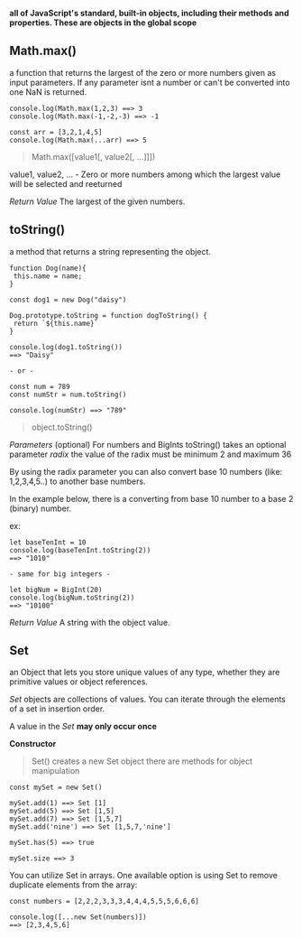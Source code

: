  **all of JavaScript's standard, built-in objects, including their methods and properties. These are objects in the global scope**
 
 ## Math.max()
 
 a function that returns the largest of the zero or more numbers given as input parameters.
 If any parameter isnt a number or can't be converted into one NaN is returned.
 
 ```
 console.log(Math.max(1,2,3) ==> 3
 console.log(Math.max(-1,-2,-3) ==> -1
 
 const arr = [3,2,1,4,5]
 console.log(Math.max(...arr) ==> 5
 
 ```
 
 > Math.max([value1[, value2[, ...]]])
 > 

value1, value2, ... - Zero or more numbers among which the largest value will be selected and reeturned

*Return Value*
The largest of the given numbers. 














 ## toString()
 
 a method that returns a string representing the object.
 
 ```
function Dog(name){
  this.name = name;
 }
 
 const dog1 = new Dog("daisy")
 
 Dog.prototype.toString = function dogToString() {
  return `${this.name}`
 }
 
 console.log(dog1.toString())
 ==> "Daisy"
 
 - or - 

const num = 789
const numStr = num.toString()

console.log(numStr) ==> "789"
 
 ```
 
 > object.toString()
 

*Parameters* (optional)
For numbers and BigInts toString() takes an optional parameter *radix* the value of the radix must be minimum 2 and maximum 36

By using the radix parameter you can also convert base 10 numbers (like: 1,2,3,4,5..) to another base numbers. 

In the example below, there is a converting from base 10 number to a base 2 (binary) number.

ex:
```
let baseTenInt = 10
console.log(baseTenInt.toString(2))
==> "1010"

- same for big integers - 

let bigNum = BigInt(20)
console.log(bigNum.toString(2))
==> "10100"
```

*Return Value*
A string with the object value.







 ## Set
 
an Object that lets you store unique values of any type, whether they are primitive values or object references. 

*Set* objects are collections of values. You can iterate through the elements of a set in insertion order. 

A value in the *Set* **may only occur once** 

**Constructor**
> Set() creates a new Set object 
> there are methods for object manipulation

 ```
const mySet = new Set()

mySet.add(1) ==> Set [1]
mySet.add(5) ==> Set [1,5]
mySet.add(7) ==> Set [1,5,7]
mySet.add('nine') ==> Set [1,5,7,'nine']

mySet.has(5) ==> true

mySet.size ==> 3
 
 ```
 

You can utilize Set in arrays. One available option is using Set to remove duplicate elements from the array:

```
const numbers = [2,2,2,3,3,3,4,4,4,5,5,5,6,6,6]

console.log([...new Set(numbers)])
==> [2,3,4,5,6]
```








